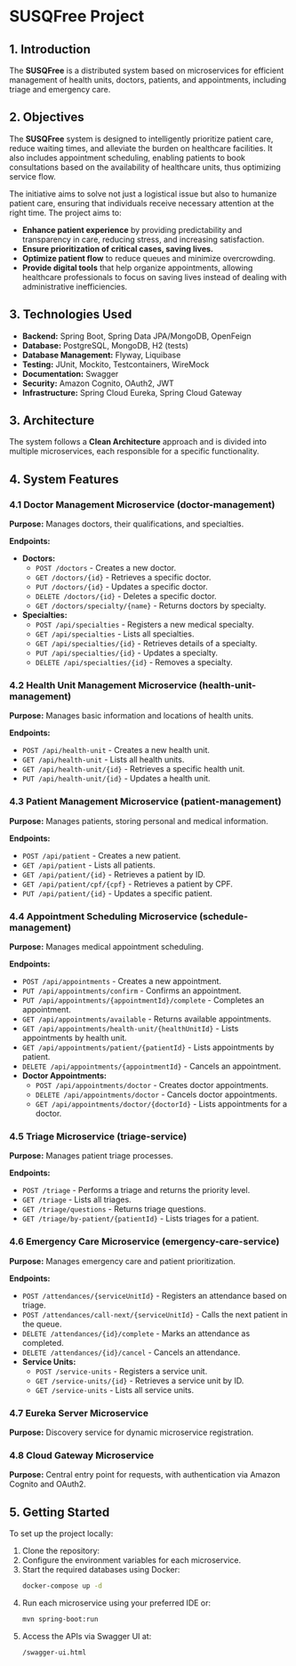 # SUSQFree Project 

## 1. Introduction
The **SUSQFree** is a distributed system based on microservices for efficient management of health units, doctors, patients, and appointments, including triage and emergency care.

## 2. Objectives

The **SUSQFree** system is designed to intelligently prioritize patient care, reduce waiting times, and alleviate the burden on healthcare facilities. It also includes appointment scheduling, enabling patients to book consultations based on the availability of healthcare units, thus optimizing service flow.

The initiative aims to solve not just a logistical issue but also to humanize patient care, ensuring that individuals receive necessary attention at the right time. The project aims to:
- **Enhance patient experience** by providing predictability and transparency in care, reducing stress, and increasing satisfaction.
- **Ensure prioritization of critical cases, saving lives.**
- **Optimize patient flow** to reduce queues and minimize overcrowding.
- **Provide digital tools** that help organize appointments, allowing healthcare professionals to focus on saving lives instead of dealing with administrative inefficiencies.

## 3. Technologies Used
- **Backend:** Spring Boot, Spring Data JPA/MongoDB, OpenFeign
- **Database:** PostgreSQL, MongoDB, H2 (tests)
- **Database Management:** Flyway, Liquibase
- **Testing:** JUnit, Mockito, Testcontainers, WireMock
- **Documentation:** Swagger
- **Security:** Amazon Cognito, OAuth2, JWT
- **Infrastructure:** Spring Cloud Eureka, Spring Cloud Gateway

## 3. Architecture
The system follows a **Clean Architecture** approach and is divided into multiple microservices, each responsible for a specific functionality.

## 4. System Features

### 4.1 Doctor Management Microservice (**doctor-management**)
**Purpose:** Manages doctors, their qualifications, and specialties.

**Endpoints:**
- **Doctors:**
  - `POST /doctors` - Creates a new doctor.
  - `GET /doctors/{id}` - Retrieves a specific doctor.
  - `PUT /doctors/{id}` - Updates a specific doctor.
  - `DELETE /doctors/{id}` - Deletes a specific doctor.
  - `GET /doctors/specialty/{name}` - Returns doctors by specialty.
- **Specialties:**
  - `POST /api/specialties` - Registers a new medical specialty.
  - `GET /api/specialties` - Lists all specialties.
  - `GET /api/specialties/{id}` - Retrieves details of a specialty.
  - `PUT /api/specialties/{id}` - Updates a specialty.
  - `DELETE /api/specialties/{id}` - Removes a specialty.

### 4.2 Health Unit Management Microservice (**health-unit-management**)
**Purpose:** Manages basic information and locations of health units.

**Endpoints:**
- `POST /api/health-unit` - Creates a new health unit.
- `GET /api/health-unit` - Lists all health units.
- `GET /api/health-unit/{id}` - Retrieves a specific health unit.
- `PUT /api/health-unit/{id}` - Updates a health unit.

### 4.3 Patient Management Microservice (**patient-management**)
**Purpose:** Manages patients, storing personal and medical information.

**Endpoints:**
- `POST /api/patient` - Creates a new patient.
- `GET /api/patient` - Lists all patients.
- `GET /api/patient/{id}` - Retrieves a patient by ID.
- `GET /api/patient/cpf/{cpf}` - Retrieves a patient by CPF.
- `PUT /api/patient/{id}` - Updates a specific patient.

### 4.4 Appointment Scheduling Microservice (**schedule-management**)
**Purpose:** Manages medical appointment scheduling.

**Endpoints:**
- `POST /api/appointments` - Creates a new appointment.
- `PUT /api/appointments/confirm` - Confirms an appointment.
- `PUT /api/appointments/{appointmentId}/complete` - Completes an appointment.
- `GET /api/appointments/available` - Returns available appointments.
- `GET /api/appointments/health-unit/{healthUnitId}` - Lists appointments by health unit.
- `GET /api/appointments/patient/{patientId}` - Lists appointments by patient.
- `DELETE /api/appointments/{appointmentId}` - Cancels an appointment.
- **Doctor Appointments:**
  - `POST /api/appointments/doctor` - Creates doctor appointments.
  - `DELETE /api/appointments/doctor` - Cancels doctor appointments.
  - `GET /api/appointments/doctor/{doctorId}` - Lists appointments for a doctor.

### 4.5 Triage Microservice (**triage-service**)
**Purpose:** Manages patient triage processes.

**Endpoints:**
- `POST /triage` - Performs a triage and returns the priority level.
- `GET /triage` - Lists all triages.
- `GET /triage/questions` - Returns triage questions.
- `GET /triage/by-patient/{patientId}` - Lists triages for a patient.

### 4.6 Emergency Care Microservice (**emergency-care-service**)
**Purpose:** Manages emergency care and patient prioritization.

**Endpoints:**
- `POST /attendances/{serviceUnitId}` - Registers an attendance based on triage.
- `POST /attendances/call-next/{serviceUnitId}` - Calls the next patient in the queue.
- `DELETE /attendances/{id}/complete` - Marks an attendance as completed.
- `DELETE /attendances/{id}/cancel` - Cancels an attendance.
- **Service Units:**
  - `POST /service-units` - Registers a service unit.
  - `GET /service-units/{id}` - Retrieves a service unit by ID.
  - `GET /service-units` - Lists all service units.

### 4.7 Eureka Server Microservice
**Purpose:** Discovery service for dynamic microservice registration.

### 4.8 Cloud Gateway Microservice
**Purpose:** Central entry point for requests, with authentication via Amazon Cognito and OAuth2.

## 5. Getting Started
To set up the project locally:

1. Clone the repository:
2. Configure the environment variables for each microservice.
3. Start the required databases using Docker:
   ```sh
   docker-compose up -d
   ```
4. Run each microservice using your preferred IDE or:
   ```sh
   mvn spring-boot:run
   ```
5. Access the APIs via Swagger UI at:
   ```sh
   /swagger-ui.html
   ```

